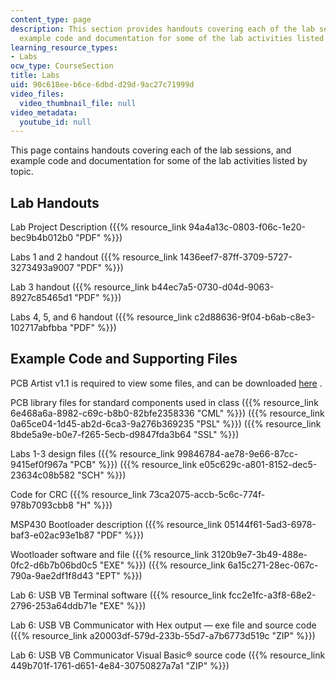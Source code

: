 ```yaml
---
content_type: page
description: This section provides handouts covering each of the lab sessions, and
  example code and documentation for some of the lab activities listed by topic.
learning_resource_types:
- Labs
ocw_type: CourseSection
title: Labs
uid: 90c618ee-b6ce-6dbd-d29d-9ac27c71999d
video_files:
  video_thumbnail_file: null
video_metadata:
  youtube_id: null
---
```


This page contains handouts covering each of the lab sessions, and example code and documentation for some of the lab activities listed by topic.

Lab Handouts
------------

Lab Project Description ({{% resource_link 94a4a13c-0803-f06c-1e20-bec9b4b012b0 "PDF" %}})

Labs 1 and 2 handout ({{% resource_link 1436eef7-87ff-3709-5727-3273493a9007 "PDF" %}})

Lab 3 handout ({{% resource_link b44ec7a5-0730-d04d-9063-8927c85465d1 "PDF" %}})

Labs 4, 5, and 6 handout ({{% resource_link c2d88636-9f04-b6ab-c8e3-102717abfbba "PDF" %}})

Example Code and Supporting Files
---------------------------------

PCB Artist v1.1 is required to view some files, and can be downloaded [here](http://www.download.com/PCB-Artist/3000-6677_4-10712335.html) .

PCB library files for standard components used in class ({{% resource_link 6e468a6a-8982-c69c-b8b0-82bfe2358336 "CML" %}}) ({{% resource_link 0a65ce04-1d45-ab2d-6ca3-9a276b369235 "PSL" %}}) ({{% resource_link 8bde5a9e-b0e7-f265-5ecb-d9847fda3b64 "SSL" %}})

Labs 1-3 design files ({{% resource_link 99846784-ae78-9e66-87cc-9415ef0f967a "PCB" %}}) ({{% resource_link e05c629c-a801-8152-dec5-23634c08b582 "SCH" %}})

Code for CRC ({{% resource_link 73ca2075-accb-5c6c-774f-978b7093cbb8 "H" %}})

MSP430 Bootloader description ({{% resource_link 05144f61-5ad3-6978-baf3-e02ac93e1b87 "PDF" %}})

Wootloader software and file ({{% resource_link 3120b9e7-3b49-488e-0fc2-d6b7b06bd0c5 "EXE" %}}) ({{% resource_link 6a15c271-28ec-067c-790a-9ae2df1f8d43 "EPT" %}})

Lab 6: USB VB Terminal software ({{% resource_link fcc2e1fc-a3f8-68e2-2796-253a64ddb71e "EXE" %}})

Lab 6: USB VB Communicator with Hex output — exe file and source code ({{% resource_link a20003df-579d-233b-55d7-a7b6773d519c "ZIP" %}})

Lab 6: USB VB Communicator Visual Basic® source code ({{% resource_link 449b701f-1761-d651-4e84-30750827a7a1 "ZIP" %}})